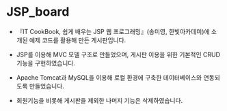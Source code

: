 # JSP_board

 * 『IT CookBook, 쉽게 배우는 JSP 웹 프로그래밍』(송미영, 한빛아카데미)에 소개된 예제 코드를 활용해 만든 게시판입니다.

 * JSP를 이용해 MVC 모델 구조로 만들었으며, 게시판 이용을 위한 기본적인 CRUD 기능을 구현하였습니다.

 * Apache Tomcat과 MySQL을 이용해 로컬 환경에 구축한 데이터베이스와 연동되도록 만들었습니다.

 * 회원기능을 비롯해 게시판을 제외한 나머지 기능은 삭제하였습니다.

